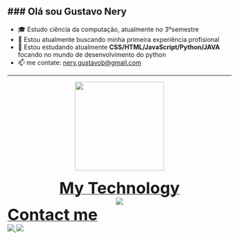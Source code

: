 <b>### Olá sou Gustavo Nery</b>
-----------------------------------------------------------------------------------------------------------------------------------------------
- 🎓 Estudo ciência da computação, atualmente no 3ºsemestre
- 🔭 Estou atualmente buscando minha primeira experiência profisional
- 🌱 Estou estudando atualmente <b>CSS/HTML/JavaScript/Python/JAVA</b> focando no mundo de desenvolvimento do python
- 📫 me contate: nery.gustavob@gmail.com
-----------------------------------------------------------------------------------------------------------------------------------------------
<div align="center">
  <a href="https://github.com/1JlNery">
    <img height="200em" src="https://github-readme-stats.vercel.app/api/top-langs/?username=1JlNery&layout=compact&langs_count=7&theme=dra" />
</div> 

<div align="center">
  <br>
    <b style="font-size: 36px; font-weight: bold;"> My Technology </b>
  <br>
    <img src="https://skillicons.dev/icons?i=js,html,css,java,py,git&theme=dark& https://skillicons.dev"/>
</div>

<div align="gride">
    <b style="font-size: 36px; font-weight: bold;"> Contact me </b>
  <br>
    <a href="mailto:nery.gustavob@gmail.com">
      <img src="https://skillicons.dev/icons?i=gmail&theme=dark  https://skillicons.dev"/>
    </a>
    <a href="https://www.linkedin.com/in/gustavo-nery-98a819214/">
        <img src="https://skillicons.dev/icons?i=linkedin&theme=dark https://skillicons.dev"/>
    </a>
  <br>
</div>
